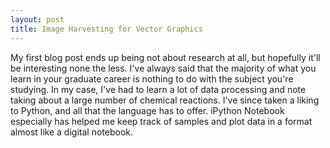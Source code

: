 ```yaml
---
layout: post
title: Image Harvesting for Vector Graphics
---
```


My first blog post ends up being not about research at all, but hopefully it'll be interesting none the less. I've always said that the majority of what you learn in your graduate career is nothing to do with the subject you're studying. In my case, I've had to learn a lot of data processing and note taking about a large number of chemical reactions. I've since taken a liking to Python, and all that the language has to offer. iPython Notebook especially has helped me keep track of samples and plot data in a format almost like a digital notebook.
